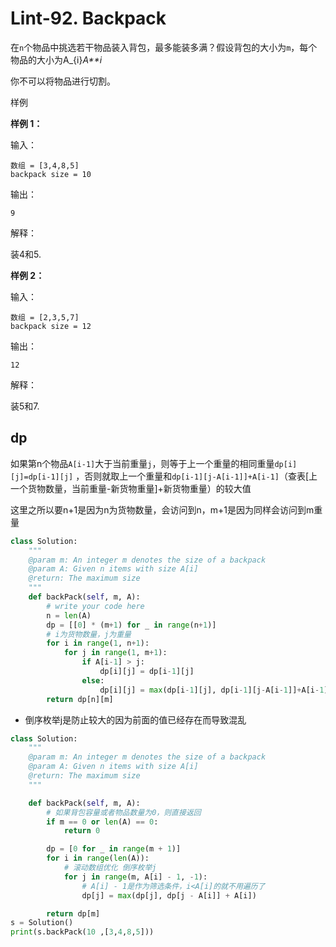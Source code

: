 # Lint-92. Backpack



在`n`个物品中挑选若干物品装入背包，最多能装多满？假设背包的大小为`m`，每个物品的大小为A_{i}*A**i*

你不可以将物品进行切割。

样例

**样例 1：**

输入：

```
数组 = [3,4,8,5]
backpack size = 10
```

输出：

```
9
```

解释：

装4和5.

**样例 2：**

输入：

```
数组 = [2,3,5,7]
backpack size = 12
```

输出：

```
12
```

解释：

装5和7.



## dp

如果第n个物品```A[i-1]```大于当前重量`j`，则等于上一个重量的相同重量`dp[i][j]=dp[i-1][j]` ，否则就取上一个重量和`dp[i-1][j-A[i-1]]+A[i-1]`（查表[上一个货物数量，当前重量-新货物重量]+新货物重量）的较大值

这里之所以要n+1是因为n为货物数量，会访问到n，m+1是因为同样会访问到m重量

```python
class Solution:
    """
    @param m: An integer m denotes the size of a backpack
    @param A: Given n items with size A[i]
    @return: The maximum size
    """
    def backPack(self, m, A):
        # write your code here
        n = len(A)
        dp = [[0] * (m+1) for _ in range(n+1)]
        # i为货物数量，j为重量
        for i in range(1, n+1):
            for j in range(1, m+1):
                if A[i-1] > j:
                    dp[i][j] = dp[i-1][j]
                else:
                    dp[i][j] = max(dp[i-1][j], dp[i-1][j-A[i-1]]+A[i-1])
        return dp[n][m]
```



- 倒序枚举j是防止较大的因为前面的值已经存在而导致混乱

```python
class Solution:
    """
    @param m: An integer m denotes the size of a backpack
    @param A: Given n items with size A[i]
    @return: The maximum size
    """

    def backPack(self, m, A):
        # 如果背包容量或者物品数量为0，则直接返回
        if m == 0 or len(A) == 0:
            return 0

        dp = [0 for _ in range(m + 1)]
        for i in range(len(A)):
            # 滚动数组优化 倒序枚举j
            for j in range(m, A[i] - 1, -1):
                # A[i] - 1是作为筛选条件，i<A[i]的就不用遍历了
                dp[j] = max(dp[j], dp[j - A[i]] + A[i])

        return dp[m]
s = Solution()
print(s.backPack(10 ,[3,4,8,5]))
```

